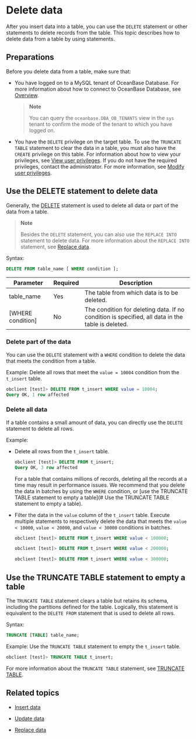 # Delete data

After you insert data into a table, you can use the `DELETE` statement or other statements to delete records from the table. This topic describes how to delete data from a table by using statements. 

## Preparations

Before you delete data from a table, make sure that:

* You have logged on to a MySQL tenant of OceanBase Database. For more information about how to connect to OceanBase Database, see [Overview](../../1.application-development-based-on-mysql-mode/1.database-connection/1.connection-mode-overview.md). 

   > **Note**
   >
   > You can query the `oceanbase.DBA_OB_TENANTS` view in the `sys` tenant to confirm the mode of the tenant to which you have logged on. 

* You have the `DELETE` privilege on the target table. To use the `TRUNCATE TABLE` statement to clear the data in a table, you must also have the `CREATE` privilege on this table. For information about how to view your privileges, see [View user privileges](7.reference\3.user-guide-old\6.basic-database-management\4.manage-tenants-1\5.manage-users-and-permissions\3.mysql-3\4.view-user-permissions-1.md). If you do not have the required privileges, contact the administrator. For more information, see [Modify user privileges](7.reference\3.user-guide-old\6.basic-database-management\4.manage-tenants-1\5.manage-users-and-permissions\3.mysql-3\5.modify-user-permissions-2.md). 

## Use the DELETE statement to delete data

Generally, the [DELETE](../../../7.reference/6.sql-syntax/2.common-tenant-mysql-mode/6.sql-statement/21.DELETE.md) statement is used to delete all data or part of the data from a table. 

> **Note**
>
> Besides the `DELETE` statement, you can also use the `REPLACE INTO` statement to delete data. For more information about the `REPLACE INTO` statement, see [Replace data](4.replace-data.md). 

Syntax:

```sql
DELETE FROM table_name [ WHERE condition ];
```

| Parameter | Required | Description |
|-------------------------|---------|--------------------------------------------------------|
| table_name | Yes | The table from which data is to be deleted.  |
| [WHERE condition] | No | The condition for deleting data. If no condition is specified, all data in the table is deleted.  |

### Delete part of the data

You can use the `DELETE` statement with a `WHERE` condition to delete the data that meets the condition from a table. 

Example: Delete all rows that meet the `value = 10004` condition from the `t_insert` table.

```sql
obclient [test]> DELETE FROM t_insert WHERE value = 10004;
Query OK, 1 row affected
```

### Delete all data

If a table contains a small amount of data, you can directly use the `DELETE` statement to delete all rows. 

Example:

* Delete all rows from the `t_insert` table. 

   ```sql
   obclient [test]> DELETE FROM t_insert;
   Query OK, 3 row affected
   ```

   For a table that contains millions of records, deleting all the records at a time may result in performance issues. We recommend that you delete the data in batches by using the `WHERE` condition, or [use the TRUNCATE TABLE statement to empty a table](# Use the TRUNCATE TABLE statement to empty a table). 

* Filter the data in the `value` column of the `t_insert` table. Execute multiple statements to respectively delete the data that meets the `value < 10000`, `value < 20000`, and `value < 30000` conditions in batches. 

   ```sql
   obclient [test]> DELETE FROM t_insert WHERE value < 100000;

   obclient [test]> DELETE FROM t_insert WHERE value < 200000;

   obclient [test]> DELETE FROM t_insert WHERE value < 300000;
   ```

## Use the TRUNCATE TABLE statement to empty a table

The `TRUNCATE TABLE` statement clears a table but retains its schema, including the partitions defined for the table. Logically, this statement is equivalent to the `DELETE FROM` statement that is used to delete all rows. 

Syntax:

```sql
TRUNCATE [TABLE] table_name;
```

Example: Use the `TRUNCATE TABLE` statement to empty the `t_insert` table.

```sql
obclient [test]> TRUNCATE TABLE t_insert;
```

For more information about the `TRUNCATE TABLE` statement, see [TRUNCATE TABLE](../../../7.reference/4.development-guide-refactoring/1.sql-syntax/2.common-tenant-mysql-mode/6.sql-statement/59.truncate-table.md). 

## Related topics

* [Insert data](1.insert-data.md)

* [Update data](2.update-data.md)

* [Replace data](4.replace-data.md)